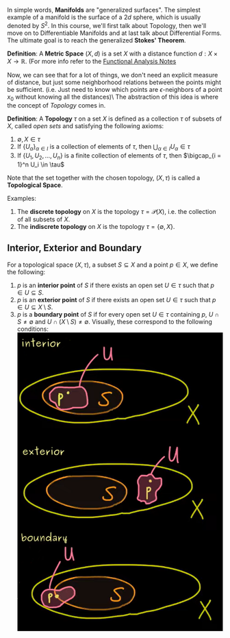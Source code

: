 In simple words, **Manifolds** are "generalized surfaces". The simplest example of a manifold is the surface of a $2d$ sphere, which is usually denoted by $S^2$.
In this course, we'll first talk about Topology, then we'll move on to Differentiable Manifolds and at last talk about Differential Forms. The ultimate goal is to reach the generalized **Stokes' Theorem**.

__Definition__: A **Metric Space** $(X, d)$ is a set $X$ with a distance function $d: X \times X \rightarrow \mathbb{R}$. (For more info refer to the [Functional Analysis Notes]()

Now, we can see that for a lot of things, we don't need an explicit measure of distance, but just some neighborhood relations between the points might be sufficient. (i.e. Just need to know which points are $\epsilon$-neighbors of a point $x_0$ without knowing all the distances)\ 
The abstraction of this idea is where the concept of _Topology_ comes in.

__Definition__: A **Topology** $\tau$ on a set $X$ is defined as a collection $\tau$ of subsets of $X$, called _open sets_ and satisfying the following axioms:

1. $\emptyset, X \in \tau$
2. If $\{U_{\alpha}\}_{\alpha \in I}$ is a collection of elements of $\tau$, then $\bigcup_{\alpha \in I} U_{\alpha} \in \tau$
3. If $\{U_1, U_2, \dots, U_n\}$ is a finite collection of elements of $\tau$, then $\bigcap_{i = 1}^n U_i \in \tau$

Note that the set together with the chosen topology, $(X, \tau)$ is called a **Topological Space**.

Examples:
1. The **discrete topology** on $X$ is the topology $\tau = \mathcal{P}(X)$, i.e. the collection of all subsets of $X$.
2. The **indiscrete topology** on $X$ is the topology $\tau = \{\emptyset, X\}$.


## Interior, Exterior and Boundary

For a topological space $(X, \tau)$, a subset $S \subseteq X$ and a point $p \in X$, we define the following:

1. $p$ is an **interior point** of $S$ if there exists an open set $U \in \tau$ such that $p \in U \subseteq S$.
2. $p$ is an **exterior point** of $S$ if there exists an open set $U \in \tau$ such that $p \in U \subseteq X \setminus S$.
3. $p$ is a **boundary point** of $S$ if for every open set $U \in \tau$ containing $p$, $U \cap S \neq \emptyset$ and $U \cap (X \setminus S) \neq \emptyset$.
Visually, these correspond to the following conditions: ![](.graphics/int-ext-bound.png)